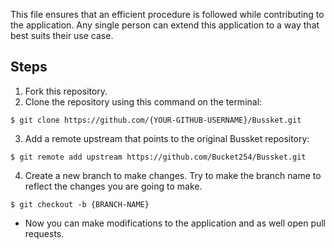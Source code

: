 This file ensures that an efficient procedure is followed while contributing to the application. Any single person can extend this application to a way that best suits their use case.  

## Steps
1. Fork this repository.  
2. Clone the repository using this command on the terminal:  
```shell  
$ git clone https://github.com/{YOUR-GITHUB-USERNAME}/Bussket.git  
```  
3. Add a remote upstream that points to the original Bussket repository:  
```shell  
$ git remote add upstream https://github.com/Bucket254/Bussket.git  
```  
4. Create a new branch to make changes. Try to make the branch name to reflect the changes you are going to make.  
```shell  
$ git checkout -b {BRANCH-NAME}
```  

- Now you can make modifications to the application and as well open pull requests.
